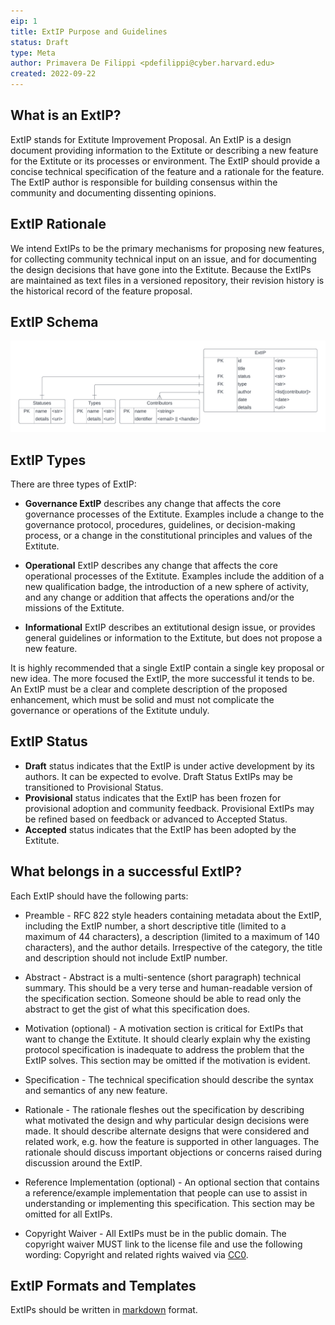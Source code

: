 ```yaml
---
eip: 1
title: ExtIP Purpose and Guidelines
status: Draft
type: Meta
author: Primavera De Filippi <pdefilippi@cyber.harvard.edu>
created: 2022-09-22
---
```


## What is an ExtIP?

ExtIP stands for Extitute Improvement Proposal. An ExtIP is a design document providing information to the Extitute or describing a new feature for the Extitute or its processes or environment. The ExtIP should provide a concise technical specification of the feature and a rationale for the feature. The ExtIP author is responsible for building consensus within the community and documenting dissenting opinions.

## ExtIP Rationale

We intend ExtIPs to be the primary mechanisms for proposing new features, for collecting community technical input on an issue, and for documenting the design decisions that have gone into the Extitute. Because the ExtIPs are maintained as text files in a versioned repository, their revision history is the historical record of the feature proposal.

## ExtIP Schema
![ExtIP Schema](../assets/eip-1/extip-schema.png)

## ExtIP Types

There are three types of ExtIP:

  - **Governance ExtIP** describes any change that affects the core governance processes of the Extitute. Examples include a change to the governance protocol, procedures, guidelines, or decision-making process, or a change in the constitutional principles and values of the Extitute.

  - **Operational** ExtIP describes any change that affects the core operational processes of the Extitute. Examples include the addition of a new qualification badge, the introduction of a new sphere of activity, and any change or addition that affects the operations and/or the missions of the Extitute.

  - **Informational** ExtIP describes an extitutional design issue, or provides general guidelines or information to the Extitute, but does not propose a new feature.

It is highly recommended that a single ExtIP contain a single key proposal or new idea. The more focused the ExtIP, the more successful it tends to be. An ExtIP must be a clear and complete description of the proposed enhancement, which must be solid and must not complicate the governance or operations of the Extitute unduly.

## ExtIP Status

 - **Draft** status indicates that  the ExtIP is under active development by its authors. It can be expected to evolve. Draft Status ExtIPs may be transitioned to Provisional Status.
 - **Provisional** status indicates that the ExtIP has been frozen for provisional adoption and community feedback. Provisional ExtIPs may be refined based on feedback or advanced to Accepted Status.
 - **Accepted** status indicates that the ExtIP has been adopted by the Extitute.

## What belongs in a successful ExtIP?

Each ExtIP should have the following parts:

- Preamble - RFC 822 style headers containing metadata about the ExtIP, including the ExtIP number, a short descriptive title (limited to a maximum of 44 characters), a description (limited to a maximum of 140 characters), and the author details. Irrespective of the category, the title and description should not include ExtIP number. 

- Abstract - Abstract is a multi-sentence (short paragraph) technical summary. This should be a very terse and human-readable version of the specification section. Someone should be able to read only the abstract to get the gist of what this specification does.

- Motivation (optional) - A motivation section is critical for ExtIPs that want to change the Extitute. It should clearly explain why the existing protocol specification is inadequate to address the problem that the ExtIP solves. This section may be omitted if the motivation is evident.

- Specification - The technical specification should describe the syntax and semantics of any new feature. 

- Rationale - The rationale fleshes out the specification by describing what motivated the design and why particular design decisions were made. It should describe alternate designs that were considered and related work, e.g. how the feature is supported in other languages. The rationale should discuss important objections or concerns raised during discussion around the ExtIP.

- Reference Implementation (optional) - An optional section that contains a reference/example implementation that people can use to assist in understanding or implementing this specification. This section may be omitted for all ExtIPs.

- Copyright Waiver - All ExtIPs must be in the public domain. The copyright waiver MUST link to the license file and use the following wording: Copyright and related rights waived via [CC0](/LICENSE).

ExtIP Formats and Templates
-------------------------

ExtIPs should be written in [markdown](https://github.com/adam-p/markdown-here/wiki/Markdown-Cheatsheet) format.